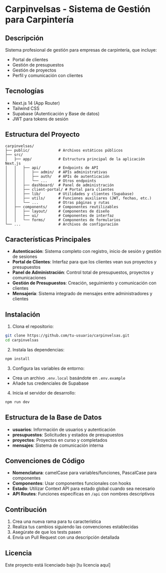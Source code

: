 # Carpinvelsas - Sistema de Gestión para Carpintería

## Descripción
Sistema profesional de gestión para empresas de carpintería, que incluye:
- Portal de clientes
- Gestión de presupuestos
- Gestión de proyectos
- Perfil y comunicación con clientes

## Tecnologías
- Next.js 14 (App Router)
- Tailwind CSS
- Supabase (Autenticación y Base de datos)
- JWT para tokens de sesión

## Estructura del Proyecto

```
carpinvelsas/
├── public/             # Archivos estáticos públicos
├── src/
│   ├── app/            # Estructura principal de la aplicación Next.js
│   │   ├── api/        # Endpoints de API
│   │   │   ├── admin/  # APIs administrativas
│   │   │   ├── auth/   # APIs de autenticación
│   │   │   └── ...     # Otros endpoints
│   │   ├── dashboard/  # Panel de administración
│   │   ├── client-portal/ # Portal para clientes
│   │   ├── lib/        # Utilidades y clientes (Supabase)
│   │   ├── utils/      # Funciones auxiliares (JWT, fechas, etc.)
│   │   └── ...         # Otras páginas y rutas
│   ├── components/     # Componentes reutilizables
│   │   ├── layout/     # Componentes de diseño
│   │   ├── ui/         # Componentes de interfaz
│   │   └── forms/      # Componentes de formularios
└── ...                 # Archivos de configuración
```

## Características Principales

- **Autenticación**: Sistema completo con registro, inicio de sesión y gestión de sesiones
- **Portal de Clientes**: Interfaz para que los clientes vean sus proyectos y presupuestos
- **Panel de Administración**: Control total de presupuestos, proyectos y comunicaciones
- **Gestión de Presupuestos**: Creación, seguimiento y comunicación con clientes
- **Mensajería**: Sistema integrado de mensajes entre administradores y clientes

## Instalación

1. Clona el repositorio:
```bash
git clone https://github.com/tu-usuario/carpinvelsas.git
cd carpinvelsas
```

2. Instala las dependencias:
```bash
npm install
```

3. Configura las variables de entorno:
- Crea un archivo `.env.local` basándote en `.env.example`
- Añade tus credenciales de Supabase

4. Inicia el servidor de desarrollo:
```bash
npm run dev
```

## Estructura de la Base de Datos

- **usuarios**: Información de usuarios y autenticación
- **presupuestos**: Solicitudes y estados de presupuestos
- **proyectos**: Proyectos en curso y completados
- **mensajes**: Sistema de comunicación interna

## Convenciones de Código

- **Nomenclatura**: camelCase para variables/funciones, PascalCase para componentes
- **Componentes**: Usar componentes funcionales con hooks
- **Estado**: Utilizar Context API para estado global cuando sea necesario
- **API Routes**: Funciones específicas en `/api` con nombres descriptivos

## Contribución

1. Crea una nueva rama para tu característica
2. Realiza tus cambios siguiendo las convenciones establecidas
3. Asegúrate de que los tests pasen
4. Envía un Pull Request con una descripción detallada

## Licencia

Este proyecto está licenciado bajo [tu licencia aquí]
